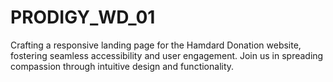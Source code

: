 # PRODIGY_WD_01
Crafting a responsive landing page for the Hamdard Donation website, fostering seamless accessibility and user engagement. Join us in spreading compassion through intuitive design and functionality.

